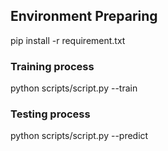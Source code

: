 ## Environment Preparing
pip install -r requirement.txt

### Training process
python scripts/script.py --train

### Testing process
python scripts/script.py --predict









